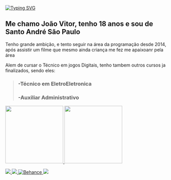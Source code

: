 <a href="https://git.io/typing-svg"><img src="https://readme-typing-svg.demolab.com?font=Fira+Code&size=22&duration=1500&pause=1000&color=F7DF00&center=falso&vCenter=falso&repeat=verdadeiro&random=falso&width=435&lines=Seja+bem+vindo+ao+meu+perfil+%F0%9F%98%81" alt="Typing SVG" /></a>


## Me chamo João Vitor, tenho 18 anos e sou de Santo André São Paulo
Tenho grande ambição, e tento seguir na área da programação desde 2014, após assistir um filme que mesmo ainda criança me fez me apaixoanr pela área

Alem de cursar o Técnico em jogos Digitais, tenho tambem outros cursos ja finalizados, sendo eles:
> ### -Técnico em EletroEletronica
> ### -Auxiliar Administrativo


<div>
  <a href="https://github.com/R0dris">
  <img height="180em" src="https://github-readme-stats.vercel.app/api?username=R0dris&show_icons=true&theme=dark&include_all_commits=true&count_private=true"/>
  <img height="180em" src="https://github-readme-stats.vercel.app/api/top-langs/?username=R0dris&layout=compact&langs_count=7&theme=dark"/>
</div>


<a href="https://www.instagram.com/_r0dr1s/">  <img src= "https://img.shields.io/badge/Instagram-E4405F?style=for-the-badge&logo=instagram&logoColor=white"> </a>
<a href= "https://twitter.com/LeR0dris"> <img src= "https://img.shields.io/badge/Twitter-1DA1F2?style=for-the-badge&logo=twitter&logoColor=white"> </a>
<a href="http://www.behance.net/joovitor715/"> <img src= "https://img.shields.io/badge/-Behance-blue?style=for-the-badge&logo=behance&logoColor=white" alt="Behance"> </a>
<a href="https://www.linkedin.com/in/jo%C3%A3o-vitor-747abb2a0/">  	<img src="https://img.shields.io/badge/LinkedIn-0077B5?style=for-the-badge&logo=linkedin&logoColor=white"> </a>
